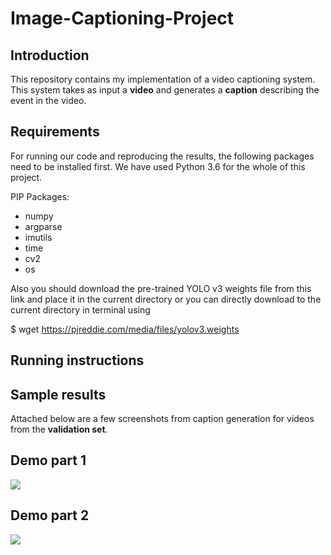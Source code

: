# Image-Captioning-Project

## Introduction
This repository contains my implementation of a video captioning system. This system takes as input a **video** and generates a **caption** describing the event in the video. 

## Requirements
For running our code and reproducing the results, the following packages need to be installed first. We have used Python 3.6 for the whole of this project.

PIP Packages:
* numpy
* argparse
* imutils
* time
* cv2
* os

Also you should download the pre-trained YOLO v3 weights file from this link and place it in the current directory or you can directly download to the current directory in terminal using

$ wget https://pjreddie.com/media/files/yolov3.weights

## Running instructions

## Sample results

Attached below are a few screenshots from caption generation for videos from the **validation set**.

## Demo part 1
![](gifs/demo_1.gif)

## Demo part 2
![](gifs/demo_2.gif)
